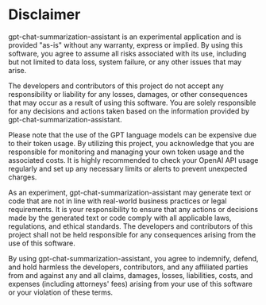 # Disclaimer

gpt-chat-summarization-assistant is an experimental application and is provided "as-is" without any warranty, express or implied. By using this software, you agree to assume all risks associated with its use, including but not limited to data loss, system failure, or any other issues that may arise.

The developers and contributors of this project do not accept any responsibility or liability for any losses, damages, or other consequences that may occur as a result of using this software. You are solely responsible for any decisions and actions taken based on the information provided by gpt-chat-summarization-assistant.

Please note that the use of the GPT language models can be expensive due to their token usage. By utilizing this project, you acknowledge that you are responsible for monitoring and managing your own token usage and the associated costs. It is highly recommended to check your OpenAI API usage regularly and set up any necessary limits or alerts to prevent unexpected charges.

As an experiment, gpt-chat-summarization-assistant may generate text or code that are not in line with real-world business practices or legal requirements. It is your responsibility to ensure that any actions or decisions made by the generated text or code comply with all applicable laws, regulations, and ethical standards. The developers and contributors of this project shall not be held responsible for any consequences arising from the use of this software.

By using gpt-chat-summarization-assistant, you agree to indemnify, defend, and hold harmless the developers, contributors, and any affiliated parties from and against any and all claims, damages, losses, liabilities, costs, and expenses (including attorneys' fees) arising from your use of this software or your violation of these terms.
